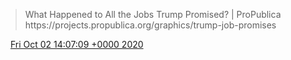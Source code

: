 > What Happened to All the Jobs Trump Promised? \| ProPublica https://projects\.propublica\.org/graphics/trump\-job\-promises

<img src="../../media/tweet.ico" width="12" /> [Fri Oct 02 14:07:09 +0000 2020](https://twitter.com/DromerDenker/status/1312031369833390082)